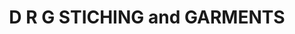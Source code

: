 ---
title: "D  R  G  STICHING  and  GARMENTS"
url: /kollam/d-r-g-stiching-and-garments-kurisadi-junction-or-prasanthi-junction-sooranad-north-p-o/
shop: tailor
---